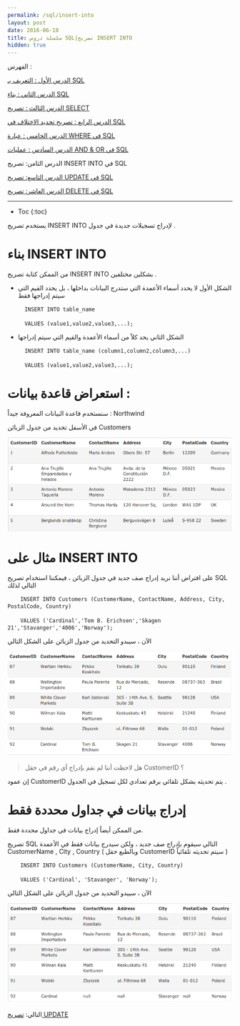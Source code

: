 ```yaml
---
permalink: /sql/insert-into
layout: post
date: 2016-06-18
title: سلسلة دروس SQL|تصريح INSERT INTO
hidden: true
---
```


الفهرس :


[الدرس الأول : التعريف بـ SQL](intro)

[الدرس الثاني : بناء SQL](build)

[الدرس الثالث : تصريح SELECT](select)

[الدرس الرابع : تصريح تحديد الاختلاف في SQL](select-distinct)

[الدرس الخامس : عبارة WHERE في SQL](where)

[الدرس السادس : عمليات AND & OR في SQL](and-or)

الدرس الثامن: تصريح INSERT INTO في SQL

[الدرس التاسع: تصريح UPDATE في SQL](update)

[الدرس العاشر: تصريح DELETE في SQL](delete)

*****************

* Toc
{:toc}

يستخدم تصريح INSERT INTO لإدراج تسجيلات جديدة في جدول .



# بناء INSERT INTO


من الممكن كتابة تصريح INSERT INTO بشكلين مختلفين .


* الشكل الأول لا يحدد أسماء الأعمدة التي ستدرج البيانات بداخلها ، بل يحدد القيم التي سيتم إدراجها فقط


		INSERT INTO table_name

		VALUES (value1,value2,value3,...);

* الشكل الثاني يحد كلاً من أسماء الأعمدة والقيم التي سيتم إدراجها


		INSERT INTO table_name (column1,column2,column3,...)

		VALUES (value1,value2,value3,...);


# استعراض قاعدة بيانات :



سنستخدم قاعدة البيانات المعروفة جيداً : Northwind


في الأسفل تحديد من جدول الزبائن Customers


![customers](/assets/customers.png)

# مثال على INSERT INTO


على افتراض أننا نريد إدراج صف جديد في جدول الزبائن ، فيمكننا استخدام تصريح SQL التالي لذلك


		INSERT INTO Customers (CustomerName, ContactName, Address, City, PostalCode, Country)

		VALUES ('Cardinal','Tom B. Erichsen','Skagen 21','Stavanger','4006','Norway'); 

الآن ، سيبدو التحديد من جدول الزبائن على الشكل التالي

![customers1](/assets/customers1.png)


> هل لاحظت أننا لم نقم بإدراج أي رقم في حقل CustomerID ؟

إن عمود CustomerID يتم تحديثه بشكل تلقائي برقم تعدادي لكل تسجيل في الجدول .


# إدراج بيانات في جداول محددة فقط


من الممكن أيضاً إدراج بيانات في جداول محددة فقط.


تصريح SQL التالي سيقوم بإدراج صف جديد ، ولكن سيدرج بيانات فقط في الأعمدة CustomerName , City , Country ( وبالطبع حقل CustomerID سيتم تحديثه تلقائياً ) 


		INSERT INTO Customers (CustomerName, City, Country)

		VALUES ('Cardinal', 'Stavanger', 'Norway');

الآن ، سيبدو التحديد من جدول الزبائن على الشكل التالي

![customers2](/assets/customers2.png)

التالي: [تصريح UPDATE](update)
